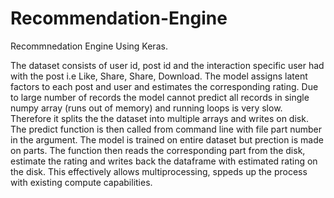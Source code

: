 # Recommendation-Engine
Recommnedation Engine Using Keras.

The dataset consists of user id, post id and the interaction specific user had with the post i.e Like, Share, Share, Download. 
The model assigns latent factors to each post and user and estimates the corresponding rating. Due to large number of records the 
model cannot predict all records in single numpy array (runs out of memory) and running loops is very slow. Therefore it splits the the dataset into multiple arrays and writes on disk. The predict function is then called from command line with file part number in the argument. The model is trained on entire dataset but prection is made on parts. The function then reads the corresponding part from the disk, estimate the rating and writes back the dataframe with estimated rating on the disk. This effectively allows multiprocessing, sppeds up the process with existing compute capabilities.
